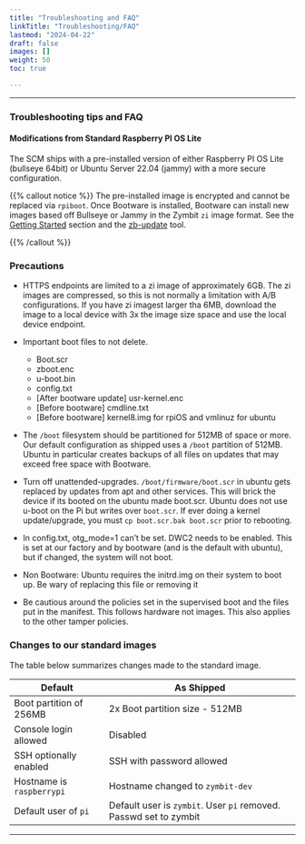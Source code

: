```yaml
---
title: "Troubleshooting and FAQ"
linkTitle: "Troubleshooting/FAQ" 
lastmod: "2024-04-22"
draft: false
images: []
weight: 50
toc: true

---
```


-----
### Troubleshooting tips and FAQ


#### Modifications from Standard Raspberry PI OS Lite

The SCM ships with a pre-installed version of either Raspberry PI OS Lite (bullseye 64bit) or Ubuntu Server 22.04 (jammy) with a more secure configuration.

{{% callout notice %}}
The pre-installed image is encrypted and cannot be replaced via `rpiboot`. Once Bootware is installed, Bootware can install new images based off Bullseye or Jammy in the Zymbit `zi` image format. See the [Getting Started](../getting-started) section and the [zb-update](../utiitiies/zbupdate) tool.  

{{% /callout %}}

### Precautions

- HTTPS endpoints are limited to a zi image of approximately 6GB. The zi images are compressed, so this is not normally a limitation with A/B configurations. If you have zi imagest larger tha 6MB, download the image to a local device with 3x the image size space and use the local device endpoint.

- Important boot files to not delete.
    - Boot.scr
    - zboot.enc
    - u-boot.bin
    - config.txt
    - [After bootware update] usr-kernel.enc
    - [Before bootware] cmdline.txt
    - [Before bootware] kernel8.img for rpiOS and vmlinuz for ubuntu

- The `/boot` filesystem should be partitioned for 512MB of space or more. Our default configuration as shipped uses a `/boot` partition of 512MB. Ubuntu in particular creates backups of all files on updates that may exceed free space with Bootware.
- Turn off unattended-upgrades. `/boot/firmware/boot.scr` in ubuntu gets replaced by updates from apt and other services. This will brick the device if its booted on the ubuntu made boot.scr. Ubuntu does not use u-boot on the Pi but writes over `boot.scr`. If ever doing a kernel update/upgrade, you must `cp boot.scr.bak boot.scr` prior to rebooting.
- In config.txt, otg_mode=1 can’t be set. DWC2 needs to be enabled. This is set at our factory and by bootware (and is the default with ubuntu), but if changed, the system will not boot.
- Non Bootware: Ubuntu requires the initrd.img on their system to boot up. Be wary of replacing this file or removing it
- Be cautious around the policies set in the supervised boot and the files put in the manifest. This follows hardware not images. This also applies to the other tamper policies.

### Changes to our standard images

The table below summarizes changes made to the standard image. 

| Default | As Shipped |
|------------------|--------------------------|
| Boot partition of 256MB | 2x Boot partition size - 512MB |
| Console login allowed | Disabled |
| SSH optionally enabled |SSH with password allowed |
| Hostname is `raspberrypi` | Hostname changed to `zymbit-dev` |
| Default user of `pi` | Default user is `zymbit`. User `pi` removed. Passwd set to zymbit |

-----

